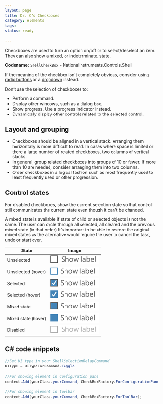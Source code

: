 ```yaml
---
layout: page
title: Dr. C's Checkboxes
category: elements
tags:
status: ready

---
```

Checkboxes are used to turn an option on/off or to select/deselect an item. They can also show a mixed, or indeterminate, state.  

**Codename:** `ShellCheckBox` - NationalInstruments.Controls.Shell  

If the meaning of the checkbox isn’t completely obvious, consider using [radio buttons](../radio-buttons/) or a [dropdown](../dropdowns/) instead.

Don’t use the selection of checkboxes to:  
  - Perform a command. 
  - Display other windows, such as a dialog box. 
  - Show progress. Use a progress indicator instead. 
  - Dynamically display other controls related to the selected control.

## Layout and grouping
- Checkboxes should be aligned in a vertical stack. Arranging them horizontally is more difficult to read. In cases where space is limited or there a large number of related checkboxes, two columns of vertical stacks.
- In general, group related checkboxes into groups of 10 or fewer. If more than 10 are needed, consider arranging them into two columns.
- Order checkboxes in a logical fashion such as most frequently used to least frequently used or other progression.

## Control states
For disabled checkboxes, show the current selection state so that control still communicates the current state even though it can't be changed.

A mixed state is available if state of child or selected objects is not the same.  The user can cycle through all selected, all cleared and the previous mixed state (in that order) It’s important to be able to restore the original mixed states as the alternative would require the user to cancel the task, undo or start over.

| State               | Image               | 
| ------------------- |:-------------------:| 
| Unselected          | ![Alt text](../../images/elements/checkboxes/checkboxes-normal.svg)             |
| Unselected (hover)  | ![Alt text](../../images/elements/checkboxes/checkboxes-hover-normal.svg)       |
| Selected            | ![Alt text](../../images/elements/checkboxes/checkboxes-selected.svg)           |
| Selected (hover)    | ![Alt text](../../images/elements/checkboxes/checkboxes-hover-selected.svg)     |
| Mixed state         | ![Alt text](../../images/elements/checkboxes/checkboxes-mixed-state.svg)        |
| Mixed state (hover) | ![Alt text](../../images/elements/checkboxes/checkboxes-hover-mixed-state.svg)  |
| Disabled            | ![Alt text](../../images/elements/checkboxes/checkboxes-disabled.svg)           |

## C# code snippets

```cs
//Set UI type in your ShellSelectionRelayCommand
UIType = UITypeForCommand.Toggle 

//For showing element in configuration pane
context.Add(yourClass.yourCommand, CheckBoxFactory.ForConfigurationPane);

//For showing element in toolbar
context.Add(yourClass.yourCommand, CheckBoxFactory.ForToolBar);
```



